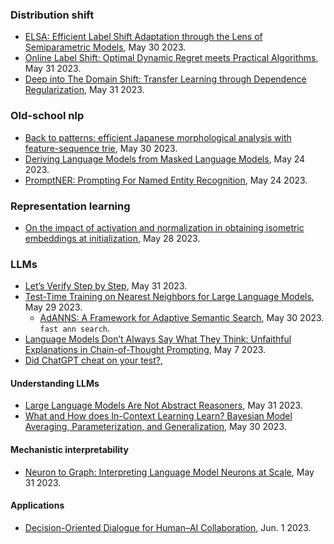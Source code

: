 

### Distribution shift

- [ELSA: Efficient Label Shift Adaptation through the Lens of Semiparametric Models](https://arxiv.org/pdf/2305.19123.pdf), May 30 2023.
- [Online Label Shift: Optimal Dynamic Regret meets Practical Algorithms](https://arxiv.org/pdf/2305.19570.pdf), May 31 2023.
- [Deep into The Domain Shift: Transfer Learning through Dependence Regularization](https://arxiv.org/pdf/2305.19499.pdf), May 31 2023.

### Old-school nlp

- [Back to patterns: efficient Japanese morphological analysis with feature-sequence trie](https://arxiv.org/pdf/2305.19045.pdf), May 30 2023.
- [Deriving Language Models from Masked Language Models](https://arxiv.org/pdf/2305.15501.pdf), May 24 2023.
- [PromptNER: Prompting For Named Entity Recognition](https://arxiv.org/pdf/2305.15444.pdf), May 24 2023.

### Representation learning

- [On the impact of activation and normalization in obtaining isometric embeddings at initialization](https://arxiv.org/pdf/2305.18399.pdf), May 28 2023.

### LLMs

- [Let’s Verify Step by Step](https://arxiv.org/pdf/2305.20050.pdf), May 31 2023.
- [Test-Time Training on Nearest Neighbors for Large Language Models](https://arxiv.org/pdf/2305.18466.pdf), May 29 2023.
  - [AdANNS: A Framework for Adaptive Semantic Search](https://arxiv.org/pdf/2305.19435.pdf), May 30 2023. `fast ann search`.
- [Language Models Don’t Always Say What They Think: Unfaithful Explanations in Chain-of-Thought Prompting](https://arxiv.org/pdf/2305.04388.pdf), May 7 2023.
- [Did ChatGPT cheat on your test?](https://hitz-zentroa.github.io/lm-contamination/blog/), 

#### Understanding LLMs

- [Large Language Models Are Not Abstract Reasoners](https://arxiv.org/pdf/2305.19555.pdf), May 31 2023.
- [What and How does In-Context Learning Learn? Bayesian Model Averaging, Parameterization, and Generalization](https://arxiv.org/pdf/2305.19420.pdf), May 30 2023.

#### Mechanistic interpretability

- [Neuron to Graph: Interpreting Language Model Neurons at Scale](https://arxiv.org/pdf/2305.19911.pdf), May 31 2023.


#### Applications

- [Decision-Oriented Dialogue for Human–AI Collaboration](https://arxiv.org/pdf/2305.20076.pdf), Jun. 1 2023.
